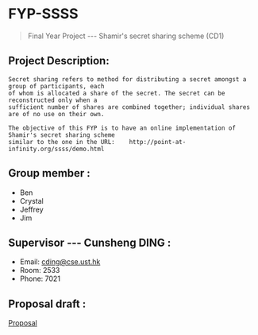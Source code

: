 # FYP-SSSS
> Final Year Project --- Shamir's secret sharing scheme (CD1)

## Project Description:
    
    Secret sharing refers to method for distributing a secret amongst a group of participants, each 
    of whom is allocated a share of the secret. The secret can be reconstructed only when a 
    sufficient number of shares are combined together; individual shares are of no use on their own.

    The objective of this FYP is to have an online implementation of Shamir's secret sharing scheme 
    similar to the one in the URL:    http://point-at-infinity.org/ssss/demo.html

## Group member :
* Ben
* Crystal
* Jeffrey
* Jim

## Supervisor --- Cunsheng DING :
* Email:   cding@cse.ust.hk
* Room:    2533
* Phone:   7021

## Proposal draft :
[Proposal](https://docs.google.com/document/d/1ssRn5Mdr7cZdHyzd_QNMyg-0iYVcA5LMTyV-qPE8NLQ/edit?pli=1)

